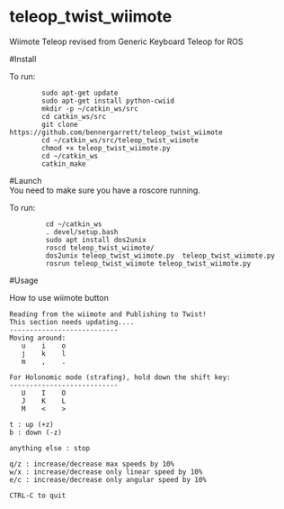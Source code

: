 # teleop_twist_wiimote
Wiimote Teleop revised from Generic Keyboard Teleop for ROS  

#Install

To run:  
```
        sudo apt-get update    
        sudo apt-get install python-cwiid   
        mkdir -p ~/catkin_ws/src  
        cd catkin_ws/src  
        git clone https://github.com/bennergarrett/teleop_twist_wiimote
        cd ~/catkin_ws/src/teleop_twist_wiimote
        chmod +x teleop_twist_wiimote.py
        cd ~/catkin_ws  
        catkin_make
```
#Launch  
You need to make sure you have a roscore running.  


To run:  
```
         cd ~/catkin_ws  
         . devel/setup.bash  
         sudo apt install dos2unix
         roscd teleop_twist_wiimote/
         dos2unix teleop_twist_wiimote.py  teleop_twist_wiimote.py 
         rosrun teleop_twist_wiimote teleop_twist_wiimote.py  
```
#Usage  

How to use wiimote button  

```
Reading from the wiimote and Publishing to Twist!
This section needs updating....
---------------------------
Moving around:
   u    i    o
   j    k    l
   m    ,    .

For Holonomic mode (strafing), hold down the shift key:
---------------------------
   U    I    O
   J    K    L
   M    <    >

t : up (+z)
b : down (-z)

anything else : stop

q/z : increase/decrease max speeds by 10%
w/x : increase/decrease only linear speed by 10%
e/c : increase/decrease only angular speed by 10%

CTRL-C to quit
```

